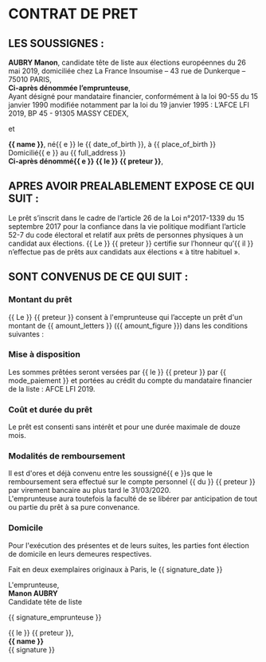 # CONTRAT DE PRET 

## LES SOUSSIGNES :

**AUBRY Manon**, candidate tête de liste aux élections européennes du 26 mai 2019, domiciliée chez
La France Insoumise – 43 rue de Dunkerque – 75010 PARIS,  
**Ci-après dénommée l’emprunteuse**,  
Ayant désigné pour mandataire financier, conformément à la loi 90-55 du 15 janvier 1990 modifiée notamment par la loi du
19 janvier 1995 : L’AFCE LFI 2019, BP 45 - 91305 MASSY CEDEX,

et

**{{ name }}**, né{{ e }} le {{ date_of_birth }}, à {{ place_of_birth }}  
Domicilié{{ e }} au {{ full_address }}  
**Ci-après dénommé{{ e }} {{ le }} {{ preteur }}**,


## APRES AVOIR PREALABLEMENT EXPOSE CE QUI SUIT :

Le prêt s’inscrit dans le cadre de l’article 26 de la Loi n°2017-1339 du 15 septembre 2017 pour la confiance dans la vie politique modifiant l’article 52-7 du code électoral et relatif aux prêts de personnes physiques à un candidat aux élections. {{ Le }} {{ preteur }} certifie sur l’honneur qu’{{ il }} n’effectue pas de prêts aux candidats aux élections « à titre habituel ». 

## SONT CONVENUS DE CE QUI SUIT :

### Montant du prêt
{{ Le }} {{ preteur }} consent à l'emprunteuse qui l’accepte un prêt d'un montant de {{ amount_letters }} ({{ amount_figure }}) dans les conditions suivantes :

### Mise à disposition
Les sommes prêtées seront versées par {{ le }} {{ preteur }} par {{ mode_paiement }} et portées au crédit du compte du mandataire financier de la liste : AFCE LFI 2019.
							
### Coût et durée du prêt
Le prêt est consenti sans intérêt et pour une durée maximale de douze mois.

### Modalités de remboursement
Il est d'ores et déjà convenu entre les soussigné{{ e }}s que le remboursement sera effectué sur le compte personnel {{ du }} {{ preteur }} par virement bancaire au plus tard le 31/03/2020.  
L'emprunteuse aura toutefois la faculté de se libérer par anticipation de tout ou partie du prêt à sa pure convenance.

### Domicile
Pour l'exécution des présentes et de leurs suites, les parties font élection de domicile en leurs demeures respectives.


Fait en deux exemplaires originaux à Paris, le {{ signature_date }}

<div>
<div class="signature emprunteuse">
<p>
L'emprunteuse,<br>
<strong>Manon AUBRY</strong><br>
Candidate tête de liste
</p>
{{ signature_emprunteuse }}
</div>
<div class="signature preteur">
<p>
{{ le }} {{ preteur }},<br>  
<strong>{{ name }}</strong><br>
{{ signature }}
</p>
</div>
</div>